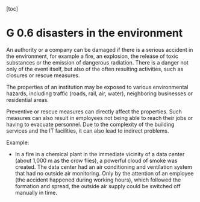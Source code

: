 [toc]
 
G 0.6 disasters in the environment
============================

An authority or a company can be damaged if there is a serious accident in the environment, for example a fire, an explosion, the release of toxic substances or the emission of dangerous radiation. There is a danger not only of the event itself, but also of the often resulting activities, such as closures or rescue measures.

The properties of an institution may be exposed to various environmental hazards, including traffic (roads, rail, air, water), neighboring businesses or residential areas.

Preventive or rescue measures can directly affect the properties. Such measures can also result in employees not being able to reach their jobs or having to evacuate personnel. Due to the complexity of the building services and the IT facilities, it can also lead to indirect problems.

Example:

* In a fire in a chemical plant in the immediate vicinity of a data center (about 1,000 m as the crow flies), a powerful cloud of smoke was created. The data center had an air conditioning and ventilation system that had no outside air monitoring. Only by the attention of an employee (the accident happened during working hours), which followed the formation and spread, the outside air supply could be switched off manually in time.
